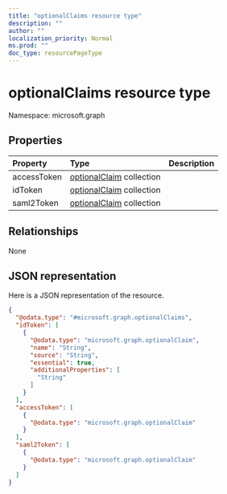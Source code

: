 ```yaml
---
title: "optionalClaims resource type"
description: ""
author: ""
localization_priority: Normal
ms.prod: ""
doc_type: resourcePageType
---
```


# optionalClaims resource type


Namespace: microsoft.graph



## Properties
|Property|Type|Description|
|:---|:---|:---|
|accessToken|[optionalClaim](../resources/optionalclaim.md) collection||
|idToken|[optionalClaim](../resources/optionalclaim.md) collection||
|saml2Token|[optionalClaim](../resources/optionalclaim.md) collection||

## Relationships
None

## JSON representation
Here is a JSON representation of the resource.
<!-- {
  "blockType": "resource",
  "@odata.type": "microsoft.graph.optionalClaims"
}
-->
``` json
{
  "@odata.type": "#microsoft.graph.optionalClaims",
  "idToken": [
    {
      "@odata.type": "microsoft.graph.optionalClaim",
      "name": "String",
      "source": "String",
      "essential": true,
      "additionalProperties": [
        "String"
      ]
    }
  ],
  "accessToken": [
    {
      "@odata.type": "microsoft.graph.optionalClaim"
    }
  ],
  "saml2Token": [
    {
      "@odata.type": "microsoft.graph.optionalClaim"
    }
  ]
}
```

